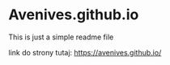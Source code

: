 # Avenives.github.io
This is just a simple readme file

link do strony tutaj: https://avenives.github.io/
